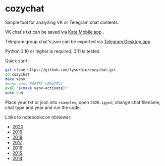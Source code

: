# cozychat

Simple tool for analyzing VK or Telegram chat contents.

VK chat's txt can be saved via [Kate Mobile app](https://vk.com/kate_mobile) .

Telegram group chat's json can be exported via [Telegram Desktop app](https://desktop.telegram.org).

Python 3.10 or higher is required, 3.11 is tested.

Quick start:
```bash
git clone https://github.com/lysukhin/cozychat.git
cd cozychat
make venv
#make venv POETRY_UPDATE=1
eval "$(make venv-activate)"
make run
```
Place your txt or json into `examples`, open `2020.ipynb`, change chat filename, chat type and year and run the code.

Links to notebooks on nbviewer:
* [2020](https://nbviewer.org/github/lysukhin/cozychat/blob/master/examples/2020.ipynb)
* [2019](https://nbviewer.org/github/lysukhin/cozychat/blob/master/examples/2019.ipynb)
* [2018](https://nbviewer.org/github/lysukhin/cozychat/blob/master/examples/2018.ipynb)
* [2017](https://nbviewer.org/github/lysukhin/cozychat/blob/master/examples/2017.ipynb)
* [2016](https://nbviewer.org/github/lysukhin/cozychat/blob/master/examples/2016.ipynb)
* [2015](https://nbviewer.org/github/lysukhin/cozychat/blob/master/examples/2015.ipynb)
* [2014](https://nbviewer.org/github/lysukhin/cozychat/blob/master/examples/2014.ipynb)
